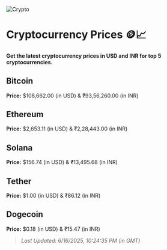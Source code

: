 
![Crypto](https://www.techguide.com.au/wp-content/uploads/2020/11/crypto3.jpeg)

# Cryptocurrency Prices 🪙📈

#### Get the latest cryptocurrency prices in USD and INR for top 5 cryptocurrencies.

## Bitcoin

**Price:** $108,662.00 (in USD) & ₹93,56,260.00 (in INR)

## Ethereum

**Price:** $2,653.11 (in USD) & ₹2,28,443.00 (in INR)

## Solana

**Price:** $156.74 (in USD) & ₹13,495.68 (in INR)

## Tether

**Price:** $1.00 (in USD) & ₹86.12 (in INR)

## Dogecoin

**Price:** $0.18 (in USD) & ₹15.47 (in INR)

> _Last Updated: 6/16/2025, 10:24:35 PM (in GMT)_
